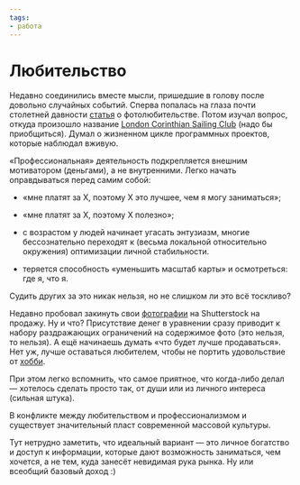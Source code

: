 ```yaml
---
tags:
- работа
---
```


# Любительство

Недавно соединились вместе мысли, пришедшие в голову после довольно
случайных событий. Сперва попалась на глаза почти столетней давности
[статья][photo-amateur] о фотолюбительстве. Потом изучал вопрос,
откуда произошло название [London Corinthian Sailing Club][lcsc] (надо
бы приобщиться). Думал о жизненном цикле программных проектов, которые
наблюдал вживую.

«Профессиональная» деятельность подкрепляется внешним мотиватором
(деньгами), а не внутренними. Легко начать оправдываться перед самим
собой:

- «мне платят за X, поэтому X это лучшее, чем я могу заниматься»;

- «мне платят за X, поэтому X полезно»;

- с возрастом у людей начинает угасать энтузиазм, многие
  бессознательно переходят к (весьма локальной относительно окружения)
  оптимизации личной стабильности.

- теряется способность «уменьшить масштаб карты» и осмотреться: где я,
  что я.

Судить других за это никак нельзя, но не слишком ли это всё тоскливо?

Недавно пробовал закинуть свои [фотографии][my-flickr] на Shutterstock
на продажу. Ну и что? Присутствие денег в уравнении сразу приводит к
набору раздражающих ограничений на содержимое фото (это нельзя, то
нельзя). А ещё начинаешь думать «что будет лучше продаваться». Нет уж,
лучше оставаться любителем, чтобы не портить удовольствие от
[хобби][photo].

При этом легко вспомнить, что самое приятное, что когда-либо делал —
хотелось сделать просто так, от души или из личного интереса (сильная
штука).

В конфликте между любительством и профессионализмом и существует
значительный пласт современной массовой культуры.

Тут нетрудно заметить, что идеальный вариант — это личное богатство и
доступ к информации, которые дают возможность заниматься, чем хочется,
а не тем, куда занесёт невидимая рука рынка. Ну или всеобщий базовый
доход :)

[photo-amateur]: http://www.zenitcamera.com/articles/photography/letter-to-photoamateur.html
[lcsc]: https://www.lcsc.org.uk/
[my-flickr]: https://www.flickr.com/photos/nothingpersonal/albums
[photo]: https://dzhus.org/posts/2018-06-09-photography.html
